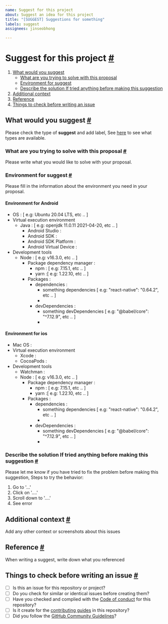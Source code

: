 ```yaml
---
name: Suggest for this project
about: Suggest an idea for this project
title: "[SUGGEST] Suggestions for something"
labels: suggest
assignees: jinseobhong

---
```


# Suggest for this project <a href="#suggest-for-this-project" id="suggest-for-this-project">#</a>

1. [What would you suggest](#what-would-you-suggest)
    - [What are you trying to solve with this proposal](#what-are-you-trying-to-solve-with-this-proposal)
    - [Environment for suggest](#environment-for-suggest)
    - [Describe the solution If tried anything before making this suggestion](#describe-the-solution-if-tried-anything-before-making-this-suggestion)
2. [Additional context](#additional-context)
3. [Reference](#reference)
4. [Things to check before writing an issue](#things-to-check-before-writing-an-issue)

## What would you suggest <a href="#what-would-you-suggest" id="what-would-you-suggest">#</a>

Please check the type of **suggest** and add label, See [here](../blob/master/CONTRIBUTING.md#how-to-create-issue-about-suggest-for-this-project) to see what types are available.
 
### What are you trying to solve with this proposal <a href="#what-are-you-trying-to-solve-with-this-proposal" id="what-are-you-trying-to-solve-with-this-proposal">#</a>

Please write what you would like to solve with your proposal.

### Environment for suggest <a href="#environment-for-suggest" id="environment-for-suggest">#</a>

Please fill in the information about the environment you need in your proposal.

#### Environment for Android
- OS : [ e.g: Ubuntu 20.04 LTS, etc .. ]
- Virtual execution environment
    - Java : [ e.g: openjdk 11.0.11 2021-04-20, etc .. ]
        - Android Studio :
        - Android SDK :
        - Android SDK Platform :
        - Android Virtual Device :
- Development tools
    - Node : [ e.g: v16.3.0, etc .. ]
        - Package dependency manager :
            - npm : [ e.g: 7.15.1, etc .. ]
            - yarn :[ e.g: 1.22.10, etc .. ]
        - Packages :
            - dependencies :
                - something dependencies [ e.g: "react-native": "0.64.2", etc .. ]
                -
            - devDependencies :
                - something devDependencies [ e.g: "@babel/core": "^7.12.9", etc .. ]
                -

#### Environment for ios
- Mac OS :
- Virtual execution environment
    - Xcode :
    - CocoaPods :
- Development tools
    - Watchman :
    - Node : [ e.g: v16.3.0, etc .. ]
        - Package dependency manager :
            - npm : [ e.g: 7.15.1, etc .. ]
            - yarn :[ e.g: 1.22.10, etc .. ]
        - Packages :
            - dependencies :
                - something dependencies [ e.g: "react-native": "0.64.2", etc .. ]
                -
            - devDependencies :
                - something devDependencies [ e.g: "@babel/core": "^7.12.9", etc .. ]
                -

### Describe the solution If tried anything before making this suggestion <a href="#describe-the-solution-if-tried-anything-before-making-this-suggestion" id="describe-the-solution-if-tried-anything-before-making-this-suggestion">#</a>

Please let me know if you have tried to fix the problem before making this suggestion, Steps to try the behavior:
1. Go to '...'
2. Click on '....'
3. Scroll down to '....'
4. See error

## Additional context <a href="#additional-context" id="additional-context">#</a>

Add any other context or screenshots about this issues

## Reference <a href="#reference" id="reference">#</a>

When writing a suggest, write down what you referenced

## Things to check before writing an issue <a href="#things-to-check-before-writing-an-issue" id="things-to-check-before-writing-an-issue">#</a>
- [ ] Is this an issue for this repository or project?
- [ ] Do you check for similar or identical issues before creating them?
- [ ] Have you checked and complied with the [Code of conduct](../blob/master/CODE_OF_CONDUCT.md) for this repository?
- [ ] Is it create for the [contributing guides](../blob/master/CONTRIBUTING.md) in this repository?
- [ ] Did you follow the [GitHub Community Guidelines](https://docs.github.com/articles/github-community-guidelines)?
